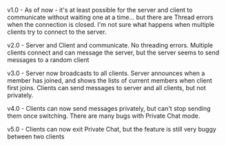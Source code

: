 v1.0 - As of now - it's at least possible for the server and client to communicate without waiting one at a time... but there are Thread errors when the connection is closed. I'm not sure what happens when multiple clients try to connect to the server.


v2.0 - Server and Client and communicate. No threading errors. Multiple clients connect and can message the server, but the server seems to send messages to a random client


v3.0 - Server now broadcasts to all clients. Server announces when a member has joined, and shows the lists of current members when client first joins. Clients can send messages to server and all clients, but not privately.


v4.0 - Clients can now send messages privately, but can't stop sending them once switching. There are many bugs with Private Chat mode.


v5.0 - Clients can now exit Private Chat, but the feature is still very buggy between two clients
